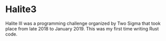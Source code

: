 # Halite3

Halite III was a programming challenge organized by Two Sigma that took place from late 2018 to January 2019.  This was my first time writing Rust code.
